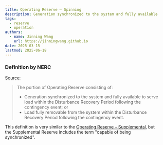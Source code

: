 ```yaml
---
title: Operating Reserve – Spinning
description: Generation synchronized to the system and fully available to serve load within the Disturbance Recovery Period.
tags:
  - reserve
  - operation
authors:
  - name: Jinning Wang
    url: https://jinningwang.github.io
date: 2025-03-15
lastmod: 2025-06-18
---
```


### Definition by NERC

Source: <d-cite key="nerc2024glossary"></d-cite>

> The portion of Operating Reserve consisting of:
>
> - Generation synchronized to the system and fully available to serve load within the Disturbance Recovery Period following the contingency event; or
> - Load fully removable from the system within the Disturbance Recovery Period following the contingency event.

This definition is very similar to the [Operating Reserve – Supplemental](/wiki/operating-reserve-supplemental/), but the Supplemental Reserve includes the term "capable of being synchronized".
